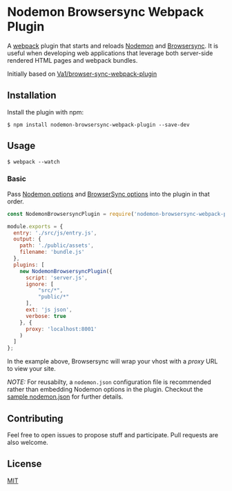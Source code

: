 # Nodemon Browsersync Webpack Plugin
A [webpack](https://webpack.github.io/) plugin that starts and reloads [Nodemon](https://nodemon.io/) and [Browsersync](https://www.browsersync.io/).  It is useful when developing web applications that leverage both server-side rendered HTML pages and webpack bundles.

Initially based on [Va1/browser-sync-webpack-plugin](https://github.com/Va1/browser-sync-webpack-plugin)

## Installation
Install the plugin with npm:

```shell
$ npm install nodemon-browsersync-webpack-plugin --save-dev
```

## Usage

```shell
$ webpack --watch
```

### Basic

Pass [Nodemon options](https://github.com/remy/nodemon/blob/master/doc/requireable.md) and [BrowserSync options](https://browsersync.io/docs/options/) into the plugin in that order.

```javascript
const NodemonBrowsersyncPlugin = require('nodemon-browsersync-webpack-plugin');

module.exports = {
  entry: './src/js/entry.js',
  output: {
    path: './public/assets',
    filename: 'bundle.js'
  },
  plugins: [
    new NodemonBrowsersyncPlugin({
      script: 'server.js',
      ignore: [
          "src/*", 
          "public/*"
      ],
      ext: 'js json',
      verbose: true
    }, {
      proxy: 'localhost:8001'
    )
  ]
};
```

In the example above, Browsersync will wrap your vhost with a _proxy_ URL to view your site.

*NOTE:* For reusabilty, a `nodemon.json` configuration file is recommended rather than embedding Nodemon options in the plugin.  Checkout the [sample nodemon.json](https://github.com/remy/nodemon/blob/master/doc/sample-nodemon.md) for further details.

## Contributing

Feel free to open issues to propose stuff and participate. Pull requests are also welcome.

## License

[MIT]()
